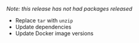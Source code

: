 _Note: this release has not had packages released_

- Replace `tar` with `unzip`
- Update dependencies
- Update Docker image versions
